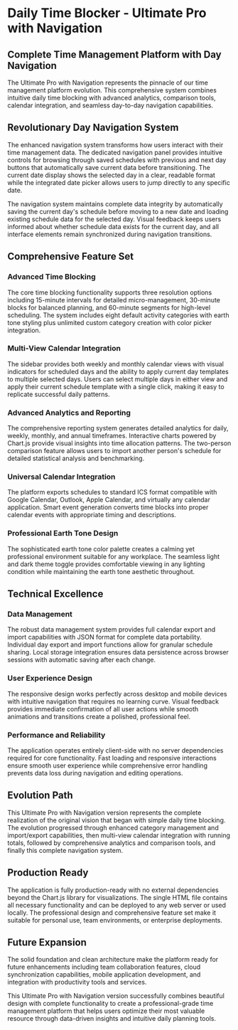 # Daily Time Blocker - Ultimate Pro with Navigation

## Complete Time Management Platform with Day Navigation

The Ultimate Pro with Navigation represents the pinnacle of our time management platform evolution. This comprehensive system combines intuitive daily time blocking with advanced analytics, comparison tools, calendar integration, and seamless day-to-day navigation capabilities.

## Revolutionary Day Navigation System

The enhanced navigation system transforms how users interact with their time management data. The dedicated navigation panel provides intuitive controls for browsing through saved schedules with previous and next day buttons that automatically save current data before transitioning. The current date display shows the selected day in a clear, readable format while the integrated date picker allows users to jump directly to any specific date.

The navigation system maintains complete data integrity by automatically saving the current day's schedule before moving to a new date and loading existing schedule data for the selected day. Visual feedback keeps users informed about whether schedule data exists for the current day, and all interface elements remain synchronized during navigation transitions.

## Comprehensive Feature Set

### Advanced Time Blocking
The core time blocking functionality supports three resolution options including 15-minute intervals for detailed micro-management, 30-minute blocks for balanced planning, and 60-minute segments for high-level scheduling. The system includes eight default activity categories with earth tone styling plus unlimited custom category creation with color picker integration.

### Multi-View Calendar Integration
The sidebar provides both weekly and monthly calendar views with visual indicators for scheduled days and the ability to apply current day templates to multiple selected days. Users can select multiple days in either view and apply their current schedule template with a single click, making it easy to replicate successful daily patterns.

### Advanced Analytics and Reporting
The comprehensive reporting system generates detailed analytics for daily, weekly, monthly, and annual timeframes. Interactive charts powered by Chart.js provide visual insights into time allocation patterns. The two-person comparison feature allows users to import another person's schedule for detailed statistical analysis and benchmarking.

### Universal Calendar Integration
The platform exports schedules to standard ICS format compatible with Google Calendar, Outlook, Apple Calendar, and virtually any calendar application. Smart event generation converts time blocks into proper calendar events with appropriate timing and descriptions.

### Professional Earth Tone Design
The sophisticated earth tone color palette creates a calming yet professional environment suitable for any workplace. The seamless light and dark theme toggle provides comfortable viewing in any lighting condition while maintaining the earth tone aesthetic throughout.

## Technical Excellence

### Data Management
The robust data management system provides full calendar export and import capabilities with JSON format for complete data portability. Individual day export and import functions allow for granular schedule sharing. Local storage integration ensures data persistence across browser sessions with automatic saving after each change.

### User Experience Design
The responsive design works perfectly across desktop and mobile devices with intuitive navigation that requires no learning curve. Visual feedback provides immediate confirmation of all user actions while smooth animations and transitions create a polished, professional feel.

### Performance and Reliability
The application operates entirely client-side with no server dependencies required for core functionality. Fast loading and responsive interactions ensure smooth user experience while comprehensive error handling prevents data loss during navigation and editing operations.

## Evolution Path

This Ultimate Pro with Navigation version represents the complete realization of the original vision that began with simple daily time blocking. The evolution progressed through enhanced category management and import/export capabilities, then multi-view calendar integration with running totals, followed by comprehensive analytics and comparison tools, and finally this complete navigation system.

## Production Ready

The application is fully production-ready with no external dependencies beyond the Chart.js library for visualizations. The single HTML file contains all necessary functionality and can be deployed to any web server or used locally. The professional design and comprehensive feature set make it suitable for personal use, team environments, or enterprise deployments.

## Future Expansion

The solid foundation and clean architecture make the platform ready for future enhancements including team collaboration features, cloud synchronization capabilities, mobile application development, and integration with productivity tools and services.

This Ultimate Pro with Navigation version successfully combines beautiful design with complete functionality to create a professional-grade time management platform that helps users optimize their most valuable resource through data-driven insights and intuitive daily planning tools.
